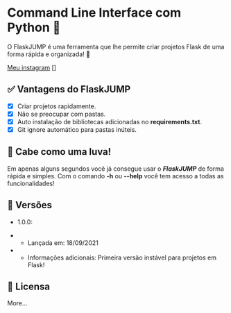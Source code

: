 # Command Line Interface com Python 🐍

O FlaskJUMP é uma ferramenta que lhe permite criar projetos Flask de uma forma rápida e organizada! 📌

[Meu instagram](https://instagram.com/jaedsonpys)
[]

## ✅ **Vantagens do FlaskJUMP**

- [x] Criar projetos rapidamente.
- [x] Não se preocupar com pastas.
- [x] Auto instalação de bibliotecas adicionadas no **requirements.txt**.
- [x] Git ignore automático para pastas inúteis.

## 🧤 **Cabe como uma luva!**

Em apenas alguns segundos você já consegue usar o ***FlaskJUMP*** de forma rápida e simples. Com o comando **-h** ou **--help** você tem acesso a todas as funcionalidades!

## 🚀 **Versões**

- 1.0.0:

- - Lançada em: 18/09/2021
- - Informações adicionais: Primeira versão instável para projetos em Flask!

## 🔑 **Licensa**

More...